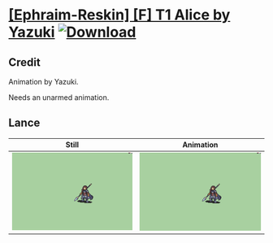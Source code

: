 # [\[Ephraim-Reskin\] \[F\] T1 Alice by Yazuki](./) [![Download](https://img.shields.io/badge/Download--red?style=social&logo=github)](https://minhaskamal.github.io/DownGit/#/home?url=https://github.com/Klokinator/FE-Repo/tree/main/Battle%20Animations%2FLords%20-%20FE8%20Types%2F%5BEphraim-Reskin%5D%20%5BF%5D%20T1%20Alice%20by%20Yazuki%2F2.%20Lance)

## Credit

Animation by Yazuki.

Needs an unarmed animation.

## Lance

| Still | Animation |
| :---: | :-------: |
| ![Lance still](./Lance_000.png) | ![Lance animation](./Lance.gif) |
